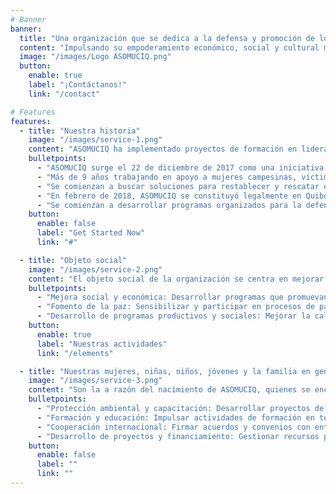 ```yaml
---
# Banner
banner:
  title: "Una organización que se dedica a la defensa y promoción de los derechos humanos de estas mujeres"
  content: "Impulsando su empoderamiento económico, social y cultural mediante programas que mejoren su calidad de vida, educación, acceso a oportunidades laborales y desarrollo cultural."
  image: "/images/Logo ASOMUCIQ.png"
  button:
    enable: true
    label: "¡Contáctanos!"
    link: "/contact"

# Features
features:
  - title: "Nuestra historia"
    image: "/images/service-1.png"
    content: "ASOMUCIQ ha implementado proyectos de formación en liderazgo, emprendimiento y gestión de proyectos, además de iniciativas para fortalecer la economía local, promoviendo la producción y comercialización de productos agrícolas y artesanales, lo que contribuye a la autonomía económica de las mujeres y al fortalecimiento del tejido social en sus comunidades."
    bulletpoints:
      - "ASOMUCIQ surge el 22 de diciembre de 2017 como una iniciativa de un grupo de mujeres reunidas en asamblea."
      - "Más de 9 años trabajando en apoyo a mujeres campesinas, víctimas del conflicto armado, madres cabeza de hogar y mujeres en estado de vulnerabilidad."
      - "Se comienzan a buscar soluciones para restablecer y rescatar derechos, contribuyendo al mejoramiento de la calidad de vida de sus integrantes y sus familias."
      - "En febrero de 2018, ASOMUCIQ se constituyó legalmente en Quibdó."
      - "Se comienzan a desarrollar programas organizados para la defensa, protección y promoción de los derechos humanos."
    button:
      enable: false
      label: "Get Started Now"
      link: "#"

  - title: "Objeto social"
    image: "/images/service-2.png"
    content: "El objeto social de la organización se centra en mejorar la calidad de vida de la población vulnerable, especialmente campesinos, afrocolombianos, indígenas y mestizos, afectados por el conflicto interno colombiano. Para ello, se enfoca en:"
    bulletpoints:
      - "Mejora social y económica: Desarrollar programas que promuevan los derechos humanos, la vivienda, la cultura, la formación, la recreación y la construcción del tejido social a través de proyectos públicos y privados."
      - "Fomento de la paz: Sensibilizar y participar en procesos de paz con grupos armados ilegales."
      - "Desarrollo de programas productivos y sociales: Mejorar la calidad de vida y garantizar el acceso a los beneficios del Estado, promoviendo la creación de microempresas, desarrollo agropecuario y pesquero."
    button:
      enable: true
      label: "Nuestras actividades"
      link: "/elements"

  - title: "Nuestras mujeres, niñas, niños, jóvenes y la familia en general"
    image: "/images/service-3.png"
    content: "Son la a razón del nacimiento de ASOMUCIQ, quienes se encuentran inmersos en las diferentes situaciones de vulnerabilidad , de pobreza, pobreza extrema, condiciones de exclusión en todos los ámbitos de la vida sin el reconocimiento pleno de sus derechos."
    bulletpoints:
      - "Protección ambiental y capacitación: Desarrollar proyectos de reforestación, control de la contaminación y manejo de recursos hídricos y residuos."
      - "Formación y educación: Impulsar actividades de formación en temas relacionados con medio ambiente, riesgos laborales, contabilidad y otros ámbitos técnicos."
      - "Cooperación internacional: Firmar acuerdos y convenios con entidades nacionales e internacionales para apoyar proyectos y actividades sociales."
      - "Desarrollo de proyectos y financiamiento: Gestionar recursos para el financiamiento de actividades y proyectos a nivel nacional e internacional, y realizar alianzas estratégicas con otras entidades."
    button:
      enable: false
      label: ""
      link: ""
---
```

